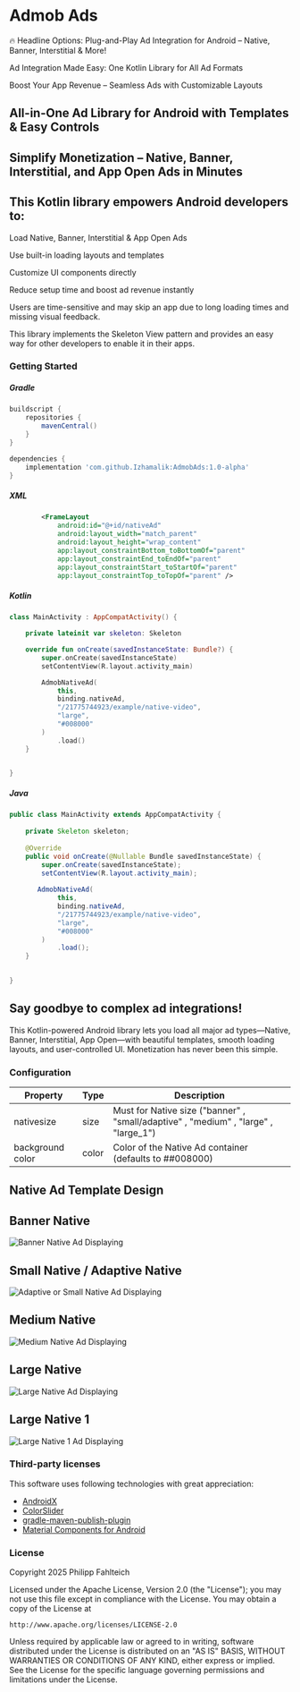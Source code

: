 # Admob Ads

🔥 Headline Options:
Plug-and-Play Ad Integration for Android – Native, Banner, Interstitial & More!

Ad Integration Made Easy: One Kotlin Library for All Ad Formats

Boost Your App Revenue – Seamless Ads with Customizable Layouts

## All-in-One Ad Library for Android with Templates & Easy Controls

## Simplify Monetization – Native, Banner, Interstitial, and App Open Ads in Minutes

## This Kotlin library empowers Android developers to:

Load Native, Banner, Interstitial & App Open Ads

Use built-in loading layouts and templates

Customize UI components directly

Reduce setup time and boost ad revenue instantly

Users are time-sensitive and may skip an app due to long loading times and missing visual feedback. 

This library implements the Skeleton View pattern and provides an easy way for other developers to enable it in their apps. 

### Getting Started

##### Gradle
```gradle
buildscript {
    repositories {
        mavenCentral()
    }
}
```
```gradle
dependencies {
    implementation 'com.github.Izhamalik:AdmobAds:1.0-alpha'
}
```

##### XML
```xml
        <FrameLayout
            android:id="@+id/nativeAd"
            android:layout_width="match_parent"
            android:layout_height="wrap_content"
            app:layout_constraintBottom_toBottomOf="parent"
            app:layout_constraintEnd_toEndOf="parent"
            app:layout_constraintStart_toStartOf="parent"
            app:layout_constraintTop_toTopOf="parent" />
```

##### Kotlin
```kotlin
class MainActivity : AppCompatActivity() {

    private lateinit var skeleton: Skeleton

    override fun onCreate(savedInstanceState: Bundle?) {
        super.onCreate(savedInstanceState)
        setContentView(R.layout.activity_main)

        AdmobNativeAd(
            this,
            binding.nativeAd,
            "/21775744923/example/native-video",
            "large",
            "#008000"
        )
            .load()
    }


}
```

##### Java
```java
public class MainActivity extends AppCompatActivity {
    
    private Skeleton skeleton;
    
    @Override
    public void onCreate(@Nullable Bundle savedInstanceState) {
        super.onCreate(savedInstanceState);
        setContentView(R.layout.activity_main);
        
       AdmobNativeAd(
            this,
            binding.nativeAd,
            "/21775744923/example/native-video",
            "large",
            "#008000"
        )
            .load();
    }
    

}
```

## Say goodbye to complex ad integrations!
This Kotlin-powered Android library lets you load all major ad types—Native, Banner, Interstitial, App Open—with beautiful templates, smooth loading layouts, and user-controlled UI. Monetization has never been this simple.


### Configuration

| Property                | Type      | Description                                                                                                               |
|-------------------------|-----------|---------------------------------------------------------------------------------------------------------------------------|
| nativesize              | size      | Must for Native size ("banner" , "small/adaptive" , "medium" , "large" , "large_1")   |
| background color        | color     | Color of the Native Ad container (defaults to ##008000)                                                                   |

## Native Ad Template Design

## Banner Native 
<img src="./images/banner.png" alt="Banner Native Ad Displaying">

## Small Native / Adaptive Native
<img src="./images/small.png" alt="Adaptive or Small Native Ad Displaying">

## Medium Native
<img src="./images/medium.png" alt="Medium Native Ad Displaying">

## Large Native
<img src="./images/large.png" alt="Large Native Ad Displaying">

## Large Native 1
<img src="./images/large_1.png" alt="Large Native 1 Ad Displaying">

### Third-party licenses

This software uses following technologies with great appreciation:

* [AndroidX](https://developer.android.com/jetpack/androidx)
* [ColorSlider](https://github.com/naz013/ColorSlider)
* [gradle-maven-publish-plugin](https://github.com/vanniktech/gradle-maven-publish-plugin)
* [Material Components for Android](https://material.io/components)

### License

Copyright 2025 Philipp Fahlteich

Licensed under the Apache License, Version 2.0 (the "License");
you may not use this file except in compliance with the License.
You may obtain a copy of the License at

    http://www.apache.org/licenses/LICENSE-2.0

Unless required by applicable law or agreed to in writing, software
distributed under the License is distributed on an "AS IS" BASIS,
WITHOUT WARRANTIES OR CONDITIONS OF ANY KIND, either express or implied.
See the License for the specific language governing permissions and
limitations under the License.

<img src="./images/android.png" alt=""> 
